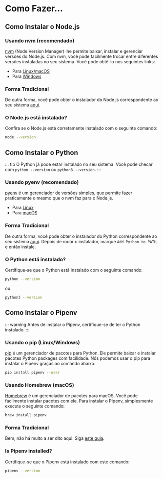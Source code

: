 # Como Fazer...

## Como Instalar o Node.js

### Usando nvm (recomendado)

[nvm](https://github.com/creationix/nvm) (Node Version Manager) lhe permite baixar, instalar e gerenciar versões do Node.js. Com nvm, você pode facilmente trocar entre diferentes versões instaladas no seu sistema. Você pode obtê-lo nos seguintes links:

- Para [Linux/macOS](https://github.com/creationix/nvm#install-script)
- Para [Windows](https://github.com/coreybutler/nvm-windows#installation--upgrades)

### Forma Tradicional

De outra forma, você pode obter o instalador do Node.js correspondente ao seu sistema [aqui](https://nodejs.org/en/download/).

### O Node.js está instalado?

Confira se o Node.js está corretamente instalado com o seguinte comando:

```bash
node --version
```

## Como Instalar o Python

::: tip
O Python já pode estar instalado no seu sistema. Você pode checar com `python --version` ou `python3 --version`.
:::

### Usando pyenv (recomendado)

[pyenv](https://github.com/pyenv/pyenv) é um gerenciador de versões simples, que permite fazer praticamente o mesmo que o nvm faz para o Node.js.

- Para [Linux](https://github.com/pyenv/pyenv-installer#installation--update--uninstallation)
- Para [macOS](https://github.com/pyenv/pyenv#homebrew-on-macos)

### Forma Tradicional

De outra forma, você pode obter o instalador do Python correspondente ao seu sistema [aqui](https://www.python.org/downloads/).
Depois de rodar o instalador, marque `Add Python to PATH`, e então instale.

### O Python está instalado?

Certifique-se que o Python está instalado com o seguinte comando:

```bash
python --version
```
ou
```bash
python3 --version
```

## Como Instalar o Pipenv

::: warning
Antes de instalar o Pipenv, certifique-se de ter o Python instalado.
:::

### Usando o pip (Linux/Windows)

[pip](https://pip.pypa.io/en/stable/installing/) é um gerenciador de pacotes para Python. Ele permite baixar e instalar pacotes Python packages com facilidade. Nós podemos usar o pip para instalar o Pipenv graças ao comando abaixo:

```bash
pip install pipenv --user
```

### Usando Homebrew (macOS)

[Homebrew](https://brew.sh/) é um gerenciador de pacotes para macOS. Você pode facilmente instalar pacotes com ele. Para instalar o Pipenv, simplesmente execute o seguinte comando:

```bash
brew install pipenv
```

### Forma Tradicional

Bem, não há muito a ser dito aqui. Siga [este guia](https://pipenv.readthedocs.io/en/latest/install/).

### Is Pipenv installed?

Certifique-se que o Pipenv está instalado com este comando:

```bash
pipenv --version
```
